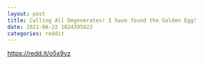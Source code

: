 ```yaml
--- 
layout: post 
title: Calling All Degenerates! I have found the Golden Egg! 
date: 2021-06-22 1624395922 
categories: reddit 
--- 
```

https://redd.it/o5x9yz